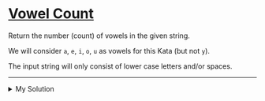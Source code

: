 # [Vowel Count](https://www.codewars.com/kata/54ff3102c1bad923760001f3)

Return the number (count) of vowels in the given string.

We will consider `a`, `e`, `i`, `o`, `u` as vowels for this Kata (but not `y`).

The input string will only consist of lower case letters and/or spaces.

---

<details><summary>My Solution</summary>

```js
function getCount(str) {
  return str.match(/[aeiou]/g) ? str.match(/[aeiou]/g).length : 0
}
```

</details>
